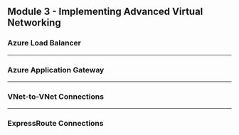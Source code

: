 ## Module 3 - Implementing Advanced Virtual Networking

### Azure Load Balancer



---
### Azure Application Gateway



---
### VNet-to-VNet Connections


---
### ExpressRoute Connections

